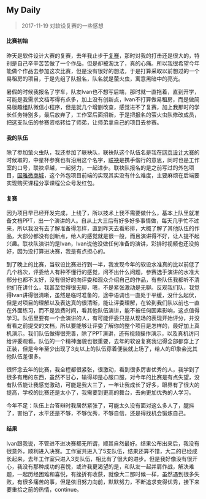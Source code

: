 My Daily
-------- 
> 2017-11-19 对软设复赛的一些感想

#### 比赛初始

昨天是软件设计大赛的复赛，去年我止步于[复赛](https://guildhon.github.io/?p=projects/2016/软件设计大赛迹忆作品.md)，那时对我的打击还是很大的，特别是自己辛辛苦苦做了一个作品，但是却被淘汰了，真的心痛。所以我很希望今年能做个作品去参加这次比赛，但是没有很好的想法，于是打算采取以前想过的一个易租房的项目，于是先组了队报名，队名就是萤火虫，寓意黑暗中的亮光。

暑假的时候我报名了学车，队友Ivan也不想写后端，那时就一直拖着，直到开学，可能是我需求文档写得有点多，加上没有创新点，Ivan不打算做易租房，而是做简易版趣组队微信小程序，但是就几个增删改查，感觉进不了复赛，加上我那时的学长任务特别多，最后放弃了，工作室后面招新，于是把报名的萤火虫队修改成员，把这支队伍的参赛资格转给了师弟，让师弟拿自己的项目去参赛。

#### 我的队伍
除了参加萤火虫队，我还参加了联袂队，联袂队这个队伍名是我在[网页设计大赛](https://guildhon.github.io/?p=projects/2017/%E7%BD%91%E9%A1%B5%E8%AE%BE%E8%AE%A1%E5%A4%A7%E8%B5%9B%E6%98%93%E8%BF%87%E8%8A%82%E4%BD%9C%E5%93%81/%E7%BD%91%E9%A1%B5%E8%AE%BE%E8%AE%A1%E5%A4%A7%E8%B5%9B%E6%98%93%E8%BF%87%E8%8A%82%E4%BD%9C%E5%93%81.md)的时候取的，中星杯参赛也有沿用这个名字，[联袂](https://baike.baidu.com/item/%E8%81%94%E8%A2%82/3152166?fr=aladdin)是携手偕行的意思，同时也是工作室的口号，联袂卓越，一起努力，一起进步。联袂队报名的是之前写过的外包项目，[国雅微商城](https://guildhon.github.io/?p=projects/2017/%E5%9B%BD%E9%9B%85%E6%96%87%E5%8C%96%E8%89%BA%E6%9C%AF%E4%B8%AD%E5%BF%83%E5%BE%AE%E5%95%86%E5%9F%8E/%E5%9B%BD%E9%9B%85%E6%96%87%E5%8C%96%E8%89%BA%E6%9C%AF%E4%B8%AD%E5%BF%83%E5%BE%AE%E5%95%86%E5%9F%8E.md)，这个外包项目前端的实现其实没有什么难度，主要麻烦在后端要实现购买课程分享课程公众号发红包。

#### 复赛
因为项目早已经开发完成，上线了，所以技术上我不需要做什么，基本上队里就准备文档PPT，出一个演讲的人。自从上大三后有好多好多事情做，每天几乎忙不过来，所以我没有去了解准备得怎样，直到昨天去看彩排，大概了解了其他队伍的作品，大部分都没有创新点，给人的感觉就是很一般，而且演讲得不好，让人提不起兴趣。联袂队演讲的是Ivan，Ivan说他没做任何准备的演讲，彩排时视频也还没剪好，因为没打算进决赛，我是有点担心的。

到了晚上的比赛，当软设比赛进行到一半，我发现今年的软设水准真的比以前低了几个档次，评委给人有种不懂行的感觉，问不出什么问题，参赛选手演讲的水准大部分也都不太好，没有很好的向评委和观众介绍自己的作品，有些队伍我都听不清他们在讲什么，我甚至觉得很无聊，嗯，不是紧张激动是无聊。反观我们队，我觉得Ivan讲得很清晰，虽然是临时准备的，途中语调也一直处于平缓，没什么起伏，但是对项目的理解以及表达真的很清晰，能让评委理解，在轮到我们队以前也一直在外面练习，而不是浪费时间，看其他队伍演讲，能不被任何因素影响，这点值得学习。队伍里要有一个会演讲的人，有可能评委只是从现场的表现开始评分，并没有看之前提交的文档，所以要能够让评委了解你的整个项目是怎样的，最好加上真机演示。我们队伍做得很完善，除了PPT演讲，还有视频操作演示，以及真机访问给评委观看。队伍的一个精神面貌也很重要，去年的软设复赛我记得全部都穿上了正装，但是今年至少出现了3支以上的队伍穿着便装就上场了，给人的印象会比其他队伍差很多。

很怀念去年的比赛，我全程都很紧张，很激动，看到很多厉害优秀的人，我学到了很多有用的东西，虽然不甘心，输得却是心服口服，对今年的比赛是有点失望，没有队伍能让我感觉激动，可能是我大三了，一年让我成长了好多，眼界有了很大的提高，学校的比赛还是太小了，我需要到更高的舞台，去向更加优秀的人学习。

今年不足：队伍上台答辩时我居然紧张了，可能太久没有面对这么多人了，腿抖了，害怕了，水平还是不够，不够优秀，不够自信，还是得找机会锻炼自己。

#### 结果
Ivan跟我说，不管进不进决赛都无所谓，顺其自然最好。结果公布出来后，我没有很意外，顺利进入决赛。工作室共进入了5支队伍，结果还算不错，大二的已经成长起来，去年工作室只进入3支队伍，相比有了很大的进步。但是我好像没有很开心，我没有那种成功的喜悦，或许我更渴望的是，和队友一起并肩作战，解决难题，一起历经困难和喜悦，有挫折有收获，就像大二那时候一样，虽然遇到很多失败，有很多痛苦的事，但是依旧努力向前，默默努力，不断追求变得优秀，接下来要重拾之前的热情，continue。




